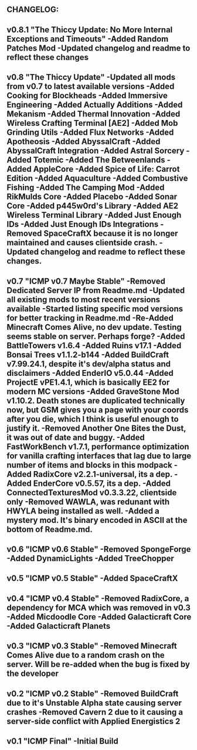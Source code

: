 CHANGELOG:
-----------------------------------------------------------------------------------------
v0.8.1 "The Thiccy Update: No More Internal Exceptions and Timeouts"
-Added Random Patches Mod
-Updated changelog and readme to reflect these changes
-----------------------------------------------------------------------------------------
v0.8 "The Thiccy Update"
-Updated all mods from v0.7 to latest available versions
-Added Cooking for Blockheads
-Added Immersive Engineering
-Added Actually Additions
-Added Mekanism
-Added Thermal Innovation
-Added Wireless Crafting Terminal [AE2]
-Added Mob Grinding Utils
-Added Flux Networks
-Added Apotheosis
-Added AbyssalCraft
-Added AbyssalCraft Integration
-Added Astral Sorcery
-Added Totemic
-Added The Betweenlands
-Added AppleCore
-Added Spice of Life: Carrot Edition
-Added Aquaculture
-Added Combustive Fishing
-Added The Camping Mod
-Added RikMulds Core
-Added Placebo
-Added Sonar Core
-Added p445w0rd's Library
-Added AE2 Wireless Terminal Library
-Added Just Enough IDs
-Added Just Enough IDs Integrations
-Removed SpaceCraftX because it is no longer maintained and causes clientside crash.
-Updated changelog and readme to reflect these changes.
-----------------------------------------------------------------------------------------
v0.7 "ICMP v0.7 Maybe Stable"
-Removed Dedicated Server IP from Readme.md
-Updated all existing mods to most recent versions available
-Started listing specific mod versions for better tracking in Readme.md
-Re-Added Minecraft Comes Alive, no dev update. Testing seems stable on server. Perhaps forge?
-Added BattleTowers v1.6.4
-Added Ruins v17.1
-Added Bonsai Trees v1.1.2-b144
-Added BuildCraft v7.99.24.1, despite it's dev/alpha status and disclaimers
-Added EnderIO v5.0.44
-Added ProjectE vPE1.4.1, which is basically EE2 for modern MC versions
-Added GraveStone Mod v1.10.2. Death stones are duplicated technically now, but GSM gives you a page with your coords after you die, which I think is useful enough to justify it.
-Removed Another One Bites the Dust, it was out of date and buggy.
-Added FastWorkBench v1.7.1, performance optimization for vanilla crafting interfaces that lag due to large number of items and blocks in this modpack
-Added RadixCore v2.2.1-universal, its a dep.
-Added EnderCore v0.5.57, its a dep.
-Added ConnectedTexturesMod v0.3.3.22, clientside only
-Removed WAWLA, was redunant with HWYLA being installed as well.
-Added a mystery mod. It's binary encoded in ASCII at the bottom of Readme.md.
-----------------------------------------------------------------------------------------
v0.6 "ICMP v0.6 Stable"
-Removed SpongeForge
-Added DynamicLights
-Added TreeChopper
-----------------------------------------------------------------------------------------
v0.5 "ICMP v0.5 Stable"
-Added SpaceCraftX
-----------------------------------------------------------------------------------------
v0.4 "ICMP v0.4 Stable"
-Removed RadixCore, a dependency for MCA which was removed in v0.3
-Added Micdoodle Core
-Added Galacticraft Core
-Added Galacticraft Planets
-----------------------------------------------------------------------------------------
v0.3 "ICMP v0.3 Stable"
-Removed Minecraft Comes Alive due to a random crash on the server. Will be re-added when the bug is fixed by the developer
-----------------------------------------------------------------------------------------
v0.2 "ICMP v0.2 Stable"
-Removed BuildCraft due to it's Unstable Alpha state causing server crashes
-Removed Cavern 2 due to it causing a server-side conflict with Applied Energistics 2
-----------------------------------------------------------------------------------------
v0.1 "ICMP Final"
-Initial Build
-----------------------------------------------------------------------------------------
